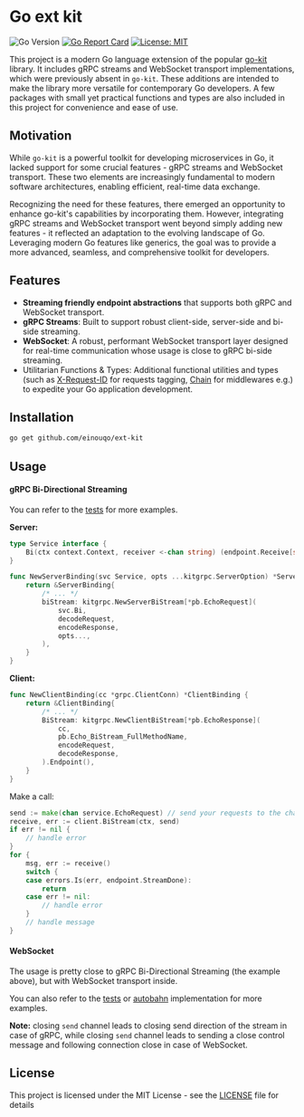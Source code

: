 # Go ext kit

![Go Version](https://img.shields.io/badge/go-1.18+-blue.svg)
[![Go Report Card](https://goreportcard.com/badge/github.com/einouqo/ext-kit)](https://goreportcard.com/report/github.com/einouqo/ext-kit)
[![License: MIT](https://img.shields.io/badge/License-MIT-yellow.svg)](https://opensource.org/licenses/MIT)

This project is a modern Go language extension of the popular [go-kit](https://github.com/go-kit/kit) library. It includes gRPC streams and WebSocket transport implementations, which were previously absent in `go-kit`. These additions are intended to make the library more versatile for contemporary Go developers. A few packages with small yet practical functions and types are also included in this project for convenience and ease of use.

## Motivation

While `go-kit` is a powerful toolkit for developing microservices in Go, it lacked support for some crucial features - gRPC streams and WebSocket transport. These two elements are increasingly fundamental to modern software architectures, enabling efficient, real-time data exchange.

Recognizing the need for these features, there emerged an opportunity to enhance go-kit's capabilities by incorporating them. However, integrating gRPC streams and WebSocket transport went beyond simply adding new features - it reflected an adaptation to the evolving landscape of Go. Leveraging modern Go features like generics, the goal was to provide a more advanced, seamless, and comprehensive toolkit for developers.

## Features

- **Streaming friendly endpoint abstractions** that supports both gRPC and WebSocket transport.
- **gRPC Streams**: Built to support robust client-side, server-side and bi-side streaming.
- **WebSocket**: A robust, performant WebSocket transport layer designed for real-time communication whose usage is close to gRPC bi-side streaming.
- Utilitarian Functions & Types: Additional functional utilities and types (such as [X-Request-ID](/xrequestid) for requests tagging, [Chain](/util/middleware.go) for middlewares e.g.) to expedite your Go application development.

## Installation

```bash
go get github.com/einouqo/ext-kit
```

## Usage

#### gRPC Bi-Directional Streaming

You can refer to the [tests](test/transport/grpc) for more examples.

**Server:**
```go
type Service interface {
	Bi(ctx context.Context, receiver <-chan string) (endpoint.Receive[string], error)
}

func NewServerBinding(svc Service, opts ...kitgrpc.ServerOption) *ServerBinding {
	return &ServerBinding{
		/* ... */
		biStream: kitgrpc.NewServerBiStream[*pb.EchoRequest](
			svc.Bi,
			decodeRequest,
			encodeResponse,
			opts...,
		),
	}
}
```

**Client:**
```go
func NewClientBinding(cc *grpc.ClientConn) *ClientBinding {
	return &ClientBinding{
		/* ... */
		BiStream: kitgrpc.NewClientBiStream[*pb.EchoResponse](
			cc,
			pb.Echo_BiStream_FullMethodName,
			encodeRequest,
			decodeResponse,
		).Endpoint(),
	}
}
```

Make a call:
```go
send := make(chan service.EchoRequest) // send your requests to the channel in the way you want
receive, err := client.BiStream(ctx, send)
if err != nil {
    // handle error
}
for {
    msg, err := receive()
    switch {
    case errors.Is(err, endpoint.StreamDone):
        return
    case err != nil:
        // handle error
    }
    // handle message
}
```

#### WebSocket
The usage is pretty close to gRPC Bi-Directional Streaming (the example above), but with WebSocket transport inside.

You can also refer to the [tests](test/transport/ws) or [autobahn](test/transport/autobahn) implementation for more examples.

**Note:** closing `send` channel leads to closing send direction of the stream in case of gRPC, while closing `send` channel leads to sending a close control message and following connection close in case of WebSocket.

## License

This project is licensed under the MIT License - see the [LICENSE](LICENSE) file for details
